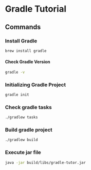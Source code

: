 # Gradle Tutorial

## Commands

### Install Gradle

```sh
brew install gradle
```

#### Check Gradle Version

```sh
gradle -v
```

### Initializing Gradle Project

```sh
gradle init
```

### Check gradle tasks

```sh
./gradlew tasks
```

### Build gradle project

```sh
./gradlew build
```

### Execute jar file

```sh
java -jar build/libs/gradle-tutor.jar
```
